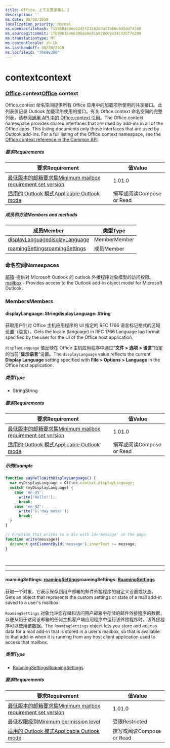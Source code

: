 ```yaml
---
title: Office。上下文要求集1。2
description: ''
ms.date: 08/08/2019
localization_priority: Normal
ms.openlocfilehash: 71595048decb345f23262dda17b66c0d2ddf4360
ms.sourcegitcommit: 1fb99b1b4e63868a0e81a928c69a34c42bf7e209
ms.translationtype: MT
ms.contentlocale: zh-CN
ms.lasthandoff: 08/30/2019
ms.locfileid: "36696300"
---
```

# <a name="context"></a><span data-ttu-id="cefad-102">context</span><span class="sxs-lookup"><span data-stu-id="cefad-102">context</span></span>

### <a name="officeofficemdcontext"></a><span data-ttu-id="cefad-103">[Office](Office.md).context</span><span class="sxs-lookup"><span data-stu-id="cefad-103">[Office](Office.md).context</span></span>

<span data-ttu-id="cefad-p101">Office.context 命名空间提供所有 Office 应用中的加载项所使用的共享接口。此列表仅记录 Outlook 加载项所使用的接口。有关 Office.context 命名空间的完整列表，请参阅[通用 API 中的 Office.context 引用](/javascript/api/office/office.context)。</span><span class="sxs-lookup"><span data-stu-id="cefad-p101">The Office.context namespace provides shared interfaces that are used by add-ins in all of the Office apps. This listing documents only those interfaces that are used by Outlook add-ins. For a full listing of the Office.context namespace, see the [Office.context reference in the Common API](/javascript/api/office/office.context).</span></span>


##### <a name="requirements"></a><span data-ttu-id="cefad-106">要求</span><span class="sxs-lookup"><span data-stu-id="cefad-106">Requirements</span></span>

|<span data-ttu-id="cefad-107">要求</span><span class="sxs-lookup"><span data-stu-id="cefad-107">Requirement</span></span>| <span data-ttu-id="cefad-108">值</span><span class="sxs-lookup"><span data-stu-id="cefad-108">Value</span></span>|
|---|---|
|[<span data-ttu-id="cefad-109">最低版本的邮箱要求集</span><span class="sxs-lookup"><span data-stu-id="cefad-109">Minimum mailbox requirement set version</span></span>](/office/dev/add-ins/reference/requirement-sets/outlook-api-requirement-sets)| <span data-ttu-id="cefad-110">1.0</span><span class="sxs-lookup"><span data-stu-id="cefad-110">1.0</span></span>|
|[<span data-ttu-id="cefad-111">适用的 Outlook 模式</span><span class="sxs-lookup"><span data-stu-id="cefad-111">Applicable Outlook mode</span></span>](/outlook/add-ins/#extension-points)| <span data-ttu-id="cefad-112">撰写或阅读</span><span class="sxs-lookup"><span data-stu-id="cefad-112">Compose or Read</span></span>|

##### <a name="members-and-methods"></a><span data-ttu-id="cefad-113">成员和方法</span><span class="sxs-lookup"><span data-stu-id="cefad-113">Members and methods</span></span>

| <span data-ttu-id="cefad-114">成员</span><span class="sxs-lookup"><span data-stu-id="cefad-114">Member</span></span> | <span data-ttu-id="cefad-115">类型</span><span class="sxs-lookup"><span data-stu-id="cefad-115">Type</span></span> |
|--------|------|
| [<span data-ttu-id="cefad-116">displayLanguage</span><span class="sxs-lookup"><span data-stu-id="cefad-116">displayLanguage</span></span>](#displaylanguage-string) | <span data-ttu-id="cefad-117">Member</span><span class="sxs-lookup"><span data-stu-id="cefad-117">Member</span></span> |
| [<span data-ttu-id="cefad-118">roamingSettings</span><span class="sxs-lookup"><span data-stu-id="cefad-118">roamingSettings</span></span>](#roamingsettings-roamingsettings) | <span data-ttu-id="cefad-119">成员</span><span class="sxs-lookup"><span data-stu-id="cefad-119">Member</span></span> |

### <a name="namespaces"></a><span data-ttu-id="cefad-120">命名空间</span><span class="sxs-lookup"><span data-stu-id="cefad-120">Namespaces</span></span>

<span data-ttu-id="cefad-121">[邮箱](office.context.mailbox.md)-提供对 Microsoft Outlook 的 outlook 外接程序对象模型的访问权限。</span><span class="sxs-lookup"><span data-stu-id="cefad-121">[mailbox](office.context.mailbox.md) - Provides access to the Outlook add-in object model for Microsoft Outlook.</span></span>

### <a name="members"></a><span data-ttu-id="cefad-122">Members</span><span class="sxs-lookup"><span data-stu-id="cefad-122">Members</span></span>

#### <a name="displaylanguage-string"></a><span data-ttu-id="cefad-123">displayLanguage: String</span><span class="sxs-lookup"><span data-stu-id="cefad-123">displayLanguage: String</span></span>

<span data-ttu-id="cefad-124">获取用户针对 Office 主机应用程序的 UI 指定的 RFC 1766 语言标记格式的区域设置（语言）。</span><span class="sxs-lookup"><span data-stu-id="cefad-124">Gets the locale (language) in RFC 1766 Language tag format specified by the user for the UI of the Office host application.</span></span>

<span data-ttu-id="cefad-125">`displayLanguage` 值反映在 Office 主机应用程序中通过“**文件 > 选项 > 语言**”指定的当前“**显示语言**”设置。</span><span class="sxs-lookup"><span data-stu-id="cefad-125">The `displayLanguage` value reflects the current **Display Language** setting specified with **File > Options > Language** in the Office host application.</span></span>

##### <a name="type"></a><span data-ttu-id="cefad-126">类型</span><span class="sxs-lookup"><span data-stu-id="cefad-126">Type</span></span>

*   <span data-ttu-id="cefad-127">String</span><span class="sxs-lookup"><span data-stu-id="cefad-127">String</span></span>

##### <a name="requirements"></a><span data-ttu-id="cefad-128">要求</span><span class="sxs-lookup"><span data-stu-id="cefad-128">Requirements</span></span>

|<span data-ttu-id="cefad-129">要求</span><span class="sxs-lookup"><span data-stu-id="cefad-129">Requirement</span></span>| <span data-ttu-id="cefad-130">值</span><span class="sxs-lookup"><span data-stu-id="cefad-130">Value</span></span>|
|---|---|
|[<span data-ttu-id="cefad-131">最低版本的邮箱要求集</span><span class="sxs-lookup"><span data-stu-id="cefad-131">Minimum mailbox requirement set version</span></span>](/office/dev/add-ins/reference/requirement-sets/outlook-api-requirement-sets)| <span data-ttu-id="cefad-132">1.0</span><span class="sxs-lookup"><span data-stu-id="cefad-132">1.0</span></span>|
|[<span data-ttu-id="cefad-133">适用的 Outlook 模式</span><span class="sxs-lookup"><span data-stu-id="cefad-133">Applicable Outlook mode</span></span>](/outlook/add-ins/#extension-points)| <span data-ttu-id="cefad-134">撰写或阅读</span><span class="sxs-lookup"><span data-stu-id="cefad-134">Compose or Read</span></span>|

##### <a name="example"></a><span data-ttu-id="cefad-135">示例</span><span class="sxs-lookup"><span data-stu-id="cefad-135">Example</span></span>

```js
function sayHelloWithDisplayLanguage() {
  var myDisplayLanguage = Office.context.displayLanguage;
  switch (myDisplayLanguage) {
    case 'en-US':
      write('Hello!');
      break;
    case 'en-NZ':
      write('G\'day mate!');
      break;
  }
}

// Function that writes to a div with id='message' on the page.
function write(message){
  document.getElementById('message').innerText += message;
}
```

<br>

---
---

#### <a name="roamingsettings-roamingsettingsjavascriptapioutlookofficeroamingsettingsviewoutlook-js-12"></a><span data-ttu-id="cefad-136">roamingSettings: [roamingSettings](/javascript/api/outlook/office.RoamingSettings?view=outlook-js-1.2)</span><span class="sxs-lookup"><span data-stu-id="cefad-136">roamingSettings: [RoamingSettings](/javascript/api/outlook/office.RoamingSettings?view=outlook-js-1.2)</span></span>

<span data-ttu-id="cefad-137">获取一个对象，它表示保存到用户邮箱的邮件外接程序的自定义设置或状态。</span><span class="sxs-lookup"><span data-stu-id="cefad-137">Gets an object that represents the custom settings or state of a mail add-in saved to a user's mailbox.</span></span>

<span data-ttu-id="cefad-138">`RoamingSettings` 对象允许您存储和访问用户邮箱中存储的邮件外接程序的数据，以便从用于访问该邮箱的任何主机客户端应用程序中运行该外接程序时，该外接程序可以使用该数据。</span><span class="sxs-lookup"><span data-stu-id="cefad-138">The `RoamingSettings` object lets you store and access data for a mail add-in that is stored in a user's mailbox, so that is available to that add-in when it is running from any host client application used to access that mailbox.</span></span>

##### <a name="type"></a><span data-ttu-id="cefad-139">类型</span><span class="sxs-lookup"><span data-stu-id="cefad-139">Type</span></span>

*   [<span data-ttu-id="cefad-140">RoamingSettings</span><span class="sxs-lookup"><span data-stu-id="cefad-140">RoamingSettings</span></span>](/javascript/api/outlook/office.RoamingSettings?view=outlook-js-1.2)

##### <a name="requirements"></a><span data-ttu-id="cefad-141">要求</span><span class="sxs-lookup"><span data-stu-id="cefad-141">Requirements</span></span>

|<span data-ttu-id="cefad-142">要求</span><span class="sxs-lookup"><span data-stu-id="cefad-142">Requirement</span></span>| <span data-ttu-id="cefad-143">值</span><span class="sxs-lookup"><span data-stu-id="cefad-143">Value</span></span>|
|---|---|
|[<span data-ttu-id="cefad-144">最低版本的邮箱要求集</span><span class="sxs-lookup"><span data-stu-id="cefad-144">Minimum mailbox requirement set version</span></span>](/office/dev/add-ins/reference/requirement-sets/outlook-api-requirement-sets)| <span data-ttu-id="cefad-145">1.0</span><span class="sxs-lookup"><span data-stu-id="cefad-145">1.0</span></span>|
|[<span data-ttu-id="cefad-146">最低权限级别</span><span class="sxs-lookup"><span data-stu-id="cefad-146">Minimum permission level</span></span>](/outlook/add-ins/understanding-outlook-add-in-permissions)| <span data-ttu-id="cefad-147">受限</span><span class="sxs-lookup"><span data-stu-id="cefad-147">Restricted</span></span>|
|[<span data-ttu-id="cefad-148">适用的 Outlook 模式</span><span class="sxs-lookup"><span data-stu-id="cefad-148">Applicable Outlook mode</span></span>](/outlook/add-ins/#extension-points)| <span data-ttu-id="cefad-149">撰写或阅读</span><span class="sxs-lookup"><span data-stu-id="cefad-149">Compose or Read</span></span>|
